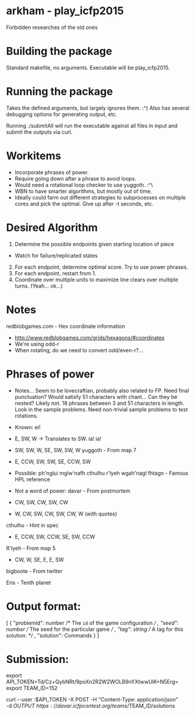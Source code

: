 # arkham - play_icfp2015
Forbidden researches of the old ones

# Building the package
Standard makefile, no arguments. Executable will be play_icfp2015.

# Running the package
Takes the defined arguments, but largely ignores them. :^)
Also has several debugging options for generating output, etc.

Running ./submitAll will run the executable against all files in input and
submit the outputs via curl.

# Workitems
- Incorporate phrases of power.
 - Require going down after a phrase to avoid loops.
 - Would need a rotational loop checker to use yuggoth. :^\
- WBN to have smarter algorithms, but mostly out of time.
 - Ideally could farm out different strategies to subprocesses on
   multiple cores and pick the optimal. Give up after -t seconds, etc.

# Desired Algorithm
1. Determine the possible endpoints given starting location of piece
 - Watch for failure/replicated states
2. For each endpoint, determine optimal score. Try to use power phrases.
3. For each endpoint, restart from 1.
4. Coordinate over multiple units to maximize line clears over multiple turns.
   (Yeah... ok...)

# Notes
  redblobgames.com - Hex coordinate information
  - http://www.redblobgames.com/grids/hexagons/#coordinates
  - We're using odd-r
  - When rotating, do we need to convert odd/even-r?...

# Phrases of power
- Notes...
  Seem to be lovecraftian, probably also related to FP.
  Need final punctuation? Would satisfy 51 characters with chant...
  Can they be nested? Likely not.
  18 phrases between 3 and 51 characters in length.
  Look in the sample problems.
  Need non-trivial sample problems to test rotations.

- Known:
ei!
 - E, SW, W -> Translates to SW.
ia! ia!
 - SW, SW, W, SE, SW, SW, W
yuggoth - From map 7
 - E, CCW, SW, SW, SE, CCW, SW

- Possible:
ph'nglui mglw'nafh cthulhu r'lyeh wgah'nagl fhtagn - Famous HPL reference

- Not a word of power:
davar - From postmortem 
 - CW, SW, CW, SW, CW
 - W, CW, SW, CW, SW, CW, W (with quotes)

cthulhu - Hint in spec
 - E, CCW, SW, CCW, SE, SW, CCW

R'lyeh - From map 5
 - CW, W, SE, E, E, SW

bigboote - From twitter

Eris - Tenth planet

# Output format:
[ { "problemId": number   /* The `id` of the game configuration */
  , "seed":      number   /* The seed for the particular game */
  , "tag":       string   /* A tag for this solution. */
  , "solution":  Commands
  }
]

# Submission:
export API_TOKEN=Td/Cz+QybNRt/9poXn2R2W2WOLB9nYXtwwUlK+N5Erg=
export TEAM_ID=152

curl --user :$API_TOKEN -X POST -H "Content-Type: application/json" \
        -d $OUTPUT \
        https://davar.icfpcontest.org/teams/$TEAM_ID/solutions

